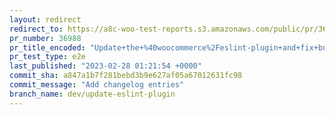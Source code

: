 ```yaml
---
layout: redirect
redirect_to: https://a8c-woo-test-reports.s3.amazonaws.com/public/pr/36988/e2e/index.html
pr_number: 36988
pr_title_encoded: "Update+the+%40woocommerce%2Feslint-plugin+and+fix+bugs"
pr_test_type: e2e
last_published: "2023-02-28 01:21:54 +0000"
commit_sha: a847a1b7f281bebd3b9e627af05a67012631fc98
commit_message: "Add changelog entries"
branch_name: dev/update-eslint-plugin
---
```

